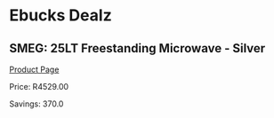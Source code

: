 
# Ebucks Dealz
## SMEG: 25LT Freestanding Microwave - Silver
[Product Page](https://www.ebucks.com/web/shop/productSelected.do?prodId=316728546&catId=1196429345)

Price: R4529.00

Savings: 370.0


	